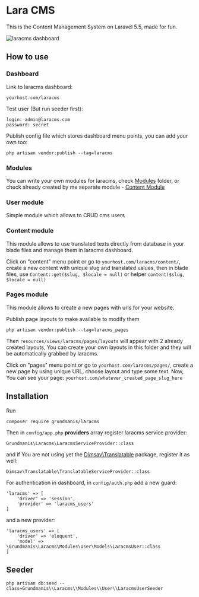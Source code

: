 # Lara CMS
This is the Content Management System on Laravel 5.5, made for fun.

![laracms dashboard](https://user-images.githubusercontent.com/6103997/35482156-c64ad344-0439-11e8-9972-db1f9c9c89b4.png)

## How to use

### Dashboard
Link to laracms dashboard: 
```
yourhost.com/laracms
```
Test user (But run seeder first):
```
login: admin@laracms.com
password: secret
```

Publish config file which stores dashboard menu points, you can add your own too:
```
php artisan vendor:publish --tag=laracms

```

### Modules
You can write your own modules for laracms, check <a href="https://github.com/Grundmanis/laracms/tree/master/src/Modules">Modules</a> folder,
or check already created by me separate module - <a href="https://github.com/Grundmanis/laracms-content">Content Module</a>

### User module
Simple module which allows to CRUD cms users

### Content module
This module allows to use translated texts directly from database in your blade files and 
manage them in laracms dashboard.

Click on "content" menu point or go to `yourhost.com/laracms/content/`, create a new content with unique slug and translated values,
then in blade files, use `Content::get($slug, $locale = null)` or helper `content($slug, $locale = null)`

### Pages module
This module allows to create a new pages with urls for your website.

Publish page layouts to make available to modify them
```
php artisan vendor:publish --tag=laracms_pages

```
Then `resources/views/laracms/pages/layouts` will appear with 2 already created layouts, 
You can create your own layouts in this folder and they will be automatically grabbed by laracms.

Click on "pages" menu point or go to `yourhost.com/laracms/pages/`, create a new page by using unique URL, choose layout and
type some text. Now, You can see your page: `yourhost.com/whatever_created_page_slug_here`

## Installation
Run 
```
composer require grundmanis/laracms
```
Then in `config/app.php` **providers** array register laracms service provider:
```
Grundmanis\Laracms\LaracmsServiceProvider::class
``` 
and if You are not using yet the <a href="https://github.com/dimsav/laravel-translatable">Dimsav\Translatable</a> package, register it as well: 
``` 
Dimsav\Translatable\TranslatableServiceProvider::class
```
For authentication in dashboard, in `config/auth.php` add a new guard:
```
'laracms' => [
    'driver' => 'session',
    'provider' => 'laracms_users'
]
``` 
and a new provider:
```
'laracms_users' => [
    'driver' => 'eloquent',
    'model' => \Grundmanis\Laracms\Modules\User\Models\LaracmsUser::class
]
```
## Seeder
```
php artisan db:seed --class=Grundmanis\\Laracms\\Modules\\User\\LaracmsUserSeeder
```